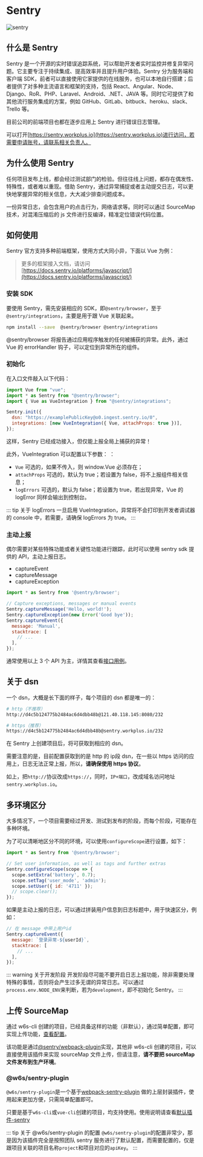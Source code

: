 # Sentry

<p>
  <img :src="$withBase('/sentry-bg.jpg')" alt="sentry">
</p>

## 什么是 Sentry

Sentry 是一个开源的实时错误追踪系统，可以帮助开发者实时监控并修复异常问题。它主要专注于持续集成、提高效率并且提升用户体验。Sentry 分为服务端和客户端 SDK，前者可以直接使用它家提供的在线服务，也可以本地自行搭建；后者提供了对多种主流语言和框架的支持，包括 React、Angular、Node、Django、RoR、PHP、Laravel、Android、.NET、JAVA 等。同时它可提供了和其他流行服务集成的方案，例如 GitHub、GitLab、bitbuck、heroku、slack、Trello 等。

目前公司的前端项目也都在逐步应用上 Sentry 进行错误日志管理。

可以打开[https://sentry.workplus.io](https://sentry.workplus.io)进行访问，若需要申请账号，请联系相关负责人。

## 为什么使用 Sentry

任何项目发布上线，都会经过测试部门的检验。但往往线上问题，都存在偶发性、特殊性，或者难以重现。借助 Sentry，通过异常捕捉或者主动提交日志，可以更快地掌握异常的相关信息，大大减少排查问题成本。

一份异常日志，会包含用户的点击行为，网络请求等。同时可以通过 SourceMap 技术，对混淆压缩后的 js 文件进行反编译，精准定位错误代码位置。

## 如何使用

Sentry 官方支持多种前端框架，使用方式大同小异，下面以 Vue 为例：

> 更多的框架接入文档，请访问[https://docs.sentry.io/platforms/javascript/](https://docs.sentry.io/platforms/javascript/)

### 安装 SDK

要使用 Sentry，需先安装相应的 SDK，即`@sentry/browser`，至于`@sentry/integrations`，主要是用于跟 Vue 关联起来。

```bash
npm install --save  @sentry/browser @sentry/integrations
```

@sentry/browser 将报告通过应用程序触发的任何被捕获的异常。此外，通过 Vue 的 errorHandler 钩子，可以定位到异常所在的组件。

### 初始化

在入口文件敲入以下代码：

```js
import Vue from "vue";
import * as Sentry from "@sentry/browser";
import { Vue as VueIntegration } from "@sentry/integrations";

Sentry.init({
  dsn: "https://examplePublicKey@o0.ingest.sentry.io/0",
  integrations: [new VueIntegration({ Vue, attachProps: true })],
});
```

这样，Sentry 已经成功接入，但仅能上报全局上捕获的异常！


此外，VueIntegration 可以配置以下参数：
：
* `Vue` 可选的，如果不传入，则 window.Vue 必须存在；
* `attachProps` 可选的，默认为 true；若设置为 false，将不上报组件相关信息；
* `logErrors` 可选的，默认为 false；若设置为 true，若出现异常，Vue 的 logError 同样会输出到控制台。

::: tip 关于 logErrors
一旦启用 VueIntegration，异常将不会打印到开发者调试器的 console 中，若需要，请确保 logErrors 为 true。
:::

### 主动上报

偶尔需要对某些特殊功能或者关键性功能进行跟踪，此时可以使用 sentry sdk 提供的 API，主动上报日志。

* captureEvent
* captureMessage
* captureException

```js
import * as Sentry from '@sentry/browser';

// Capture exceptions, messages or manual events
Sentry.captureMessage('Hello, world!');
Sentry.captureException(new Error('Good bye'));
Sentry.captureEvent({
  message: 'Manual',
  stacktrace: [
    // ...
  ],
});
```

通常使用以上 3 个 API 为主，详情其查看[接口用例](https://github.com/getsentry/sentry-javascript/tree/master/packages/browser#usage)。

## 关于 dsn

一个 dsn，大概是长下面的样子，每个项目的 dsn 都是唯一的：

```bash
# http（不推荐）
http://d4c5b124775b2484ac6d4dbb48b@121.40.118.145:8080/232

# https（推荐）
https://d4c5b124775b2484ac6d4dbb48b@sentry.workplus.io/232
```

在 Sentry 上创建项目后，将可获取到相应的 dsn。

需要注意的是，目前配置获取到的是 http 的 ip段 dsn，在一些以 https 访问的应用上，日志无法正常上报，所以，**请确保使用 https 协议**。

如上，把`http://`协议改成`https://`，同时，`IP+端口`，改成域名访问地址`sentry.workplus.io`。

## 多环境区分

大多情况下，一个项目需要经过开发、测试到发布的阶段，而每个阶段，可能存在多种环境。

为了可以清晰地区分不同的环境，可以使用`configureScope`进行设置，如下：

```js
import * as Sentry from '@sentry/browser';

// Set user information, as well as tags and further extras
Sentry.configureScope(scope => {
  scope.setExtra('battery', 0.7);
  scope.setTag('user_mode', 'admin');
  scope.setUser({ id: '4711' });
  // scope.clear();
});
```

如果是主动上报的日志，可以通过拼装用户信息到日志标题中，用于快速区分，例如：

```js
// 在 message 中带上用户id
Sentry.captureEvent({
  message: `登录异常-${userId}`,
  stacktrace: [
    // ...
  ],
});
```

::: warning 关于开发阶段
开发阶段尽可能不要开启日志上报功能，除非需要处理特殊的事情，否则将会产生过多无谓的异常日志。可以通过`process.env.NODE_ENV`来判断，若为`development`，即不初始化 Sentry。
:::

## 上传 SourceMap

通过 w6s-cli 创建的项目，已经具备这样的功能（非默认），通过简单配置，即可实现上传功能，[查看配置](/#sentry)。

该功能是通过[@sentry/webpack-plugin](https://github.com/getsentry/sentry-webpack-plugin)实现，其他非 w6s-cli 创建的项目，可以直接使用该插件来实现 sourceMap 文件上传，但请注意，**请不要把 sourceMap 文件发布到生产环境**。

### @w6s/sentry-plugin

`@w6s/sentry-plugin`是一个基于[webpack-sentry-plugin](https://github.com/40thieves/webpack-sentry-plugin) 做的上层封装插件，使用起来更加方便，只需简单配置即可。

只要是基于`w6s-cli`或`vue-cli`创建的项目，均支持使用。使用说明请查看[默认插件-sentry](/#sentry)

::: tip 关于 @w6s/sentry-plugin 的配置
`@w6s/sentry-plugin`的配置非常少，那是因为该插件完全是按照团队 sentry 服务进行了默认配置，而需要配置的，仅是跟项目关联的项目名称`project`和项目对应的`apiKey`。
:::